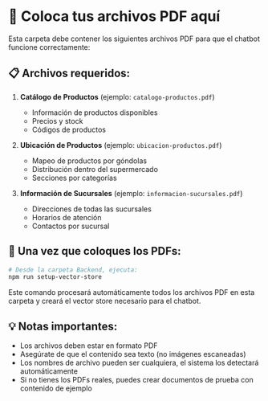 # 📄 Coloca tus archivos PDF aquí

Esta carpeta debe contener los siguientes archivos PDF para que el chatbot funcione correctamente:

## 📋 Archivos requeridos:

1. **Catálogo de Productos** (ejemplo: `catalogo-productos.pdf`)

   - Información de productos disponibles
   - Precios y stock
   - Códigos de productos

2. **Ubicación de Productos** (ejemplo: `ubicacion-productos.pdf`)

   - Mapeo de productos por góndolas
   - Distribución dentro del supermercado
   - Secciones por categorías

3. **Información de Sucursales** (ejemplo: `informacion-sucursales.pdf`)
   - Direcciones de todas las sucursales
   - Horarios de atención
   - Contactos por sucursal

## 🚀 Una vez que coloques los PDFs:

```bash
# Desde la carpeta Backend, ejecuta:
npm run setup-vector-store
```

Este comando procesará automáticamente todos los archivos PDF en esta carpeta y creará el vector store necesario para el chatbot.

## 💡 Notas importantes:

- Los archivos deben estar en formato PDF
- Asegúrate de que el contenido sea texto (no imágenes escaneadas)
- Los nombres de archivo pueden ser cualquiera, el sistema los detectará automáticamente
- Si no tienes los PDFs reales, puedes crear documentos de prueba con contenido de ejemplo

